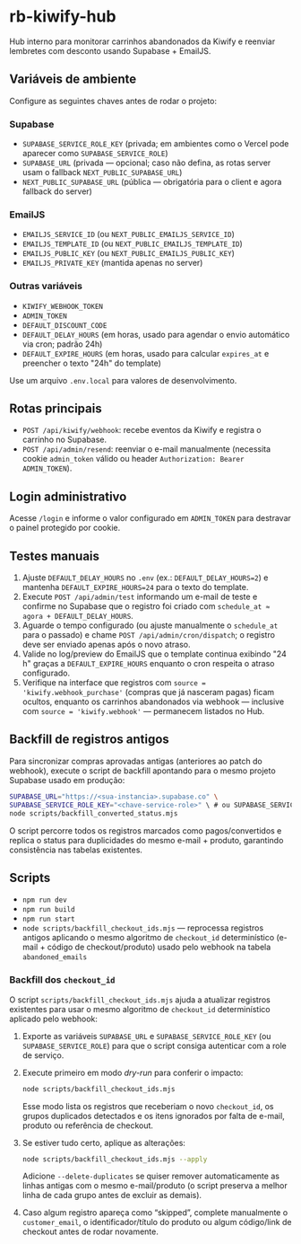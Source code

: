 # rb-kiwify-hub

Hub interno para monitorar carrinhos abandonados da Kiwify e reenviar lembretes com desconto usando Supabase + EmailJS.

## Variáveis de ambiente
Configure as seguintes chaves antes de rodar o projeto:

### Supabase
- `SUPABASE_SERVICE_ROLE_KEY` (privada; em ambientes como o Vercel pode aparecer como `SUPABASE_SERVICE_ROLE`)
- `SUPABASE_URL` (privada — opcional; caso não defina, as rotas server usam o fallback `NEXT_PUBLIC_SUPABASE_URL`)
- `NEXT_PUBLIC_SUPABASE_URL` (pública — obrigatória para o client e agora fallback do server)

### EmailJS
- `EMAILJS_SERVICE_ID` (ou `NEXT_PUBLIC_EMAILJS_SERVICE_ID`)
- `EMAILJS_TEMPLATE_ID` (ou `NEXT_PUBLIC_EMAILJS_TEMPLATE_ID`)
- `EMAILJS_PUBLIC_KEY` (ou `NEXT_PUBLIC_EMAILJS_PUBLIC_KEY`)
- `EMAILJS_PRIVATE_KEY` (mantida apenas no server)

### Outras variáveis
- `KIWIFY_WEBHOOK_TOKEN`
- `ADMIN_TOKEN`
- `DEFAULT_DISCOUNT_CODE`
- `DEFAULT_DELAY_HOURS` (em horas, usado para agendar o envio automático via cron; padrão 24h)
- `DEFAULT_EXPIRE_HOURS` (em horas, usado para calcular `expires_at` e preencher o texto "24h" do template)

Use um arquivo `.env.local` para valores de desenvolvimento.

## Rotas principais
- `POST /api/kiwify/webhook`: recebe eventos da Kiwify e registra o carrinho no Supabase.
- `POST /api/admin/resend`: reenviar o e-mail manualmente (necessita cookie `admin_token` válido ou header `Authorization: Bearer ADMIN_TOKEN`).

## Login administrativo
Acesse `/login` e informe o valor configurado em `ADMIN_TOKEN` para destravar o painel protegido por cookie.

## Testes manuais
1. Ajuste `DEFAULT_DELAY_HOURS` no `.env` (ex.: `DEFAULT_DELAY_HOURS=2`) e mantenha `DEFAULT_EXPIRE_HOURS=24` para o texto do template.
2. Execute `POST /api/admin/test` informando um e-mail de teste e confirme no Supabase que o registro foi criado com `schedule_at ≈ agora + DEFAULT_DELAY_HOURS`.
3. Aguarde o tempo configurado (ou ajuste manualmente o `schedule_at` para o passado) e chame `POST /api/admin/cron/dispatch`; o registro deve ser enviado apenas após o novo atraso.
4. Valide no log/preview do EmailJS que o template continua exibindo "24 h" graças a `DEFAULT_EXPIRE_HOURS` enquanto o cron respeita o atraso configurado.
5. Verifique na interface que registros com `source = 'kiwify.webhook_purchase'` (compras que já nasceram pagas) ficam ocultos, enquanto os carrinhos abandonados via webhook — inclusive com `source = 'kiwify.webhook'` — permanecem listados no Hub.

## Backfill de registros antigos
Para sincronizar compras aprovadas antigas (anteriores ao patch do webhook), execute o script de backfill apontando para o mesmo projeto Supabase usado em produção:

```bash
SUPABASE_URL="https://<sua-instancia>.supabase.co" \
SUPABASE_SERVICE_ROLE_KEY="<chave-service-role>" \ # ou SUPABASE_SERVICE_ROLE
node scripts/backfill_converted_status.mjs
```

O script percorre todos os registros marcados como pagos/convertidos e replica o status para duplicidades do mesmo e-mail + produto, garantindo consistência nas tabelas existentes.

## Scripts
- `npm run dev`
- `npm run build`
- `npm run start`
- `node scripts/backfill_checkout_ids.mjs` — reprocessa registros antigos aplicando o mesmo algoritmo de `checkout_id` determinístico (e-mail + código de checkout/produto) usado pelo webhook na tabela `abandoned_emails`

### Backfill dos `checkout_id`

O script `scripts/backfill_checkout_ids.mjs` ajuda a atualizar registros existentes para usar o mesmo algoritmo de `checkout_id` determinístico aplicado pelo webhook:

1. Exporte as variáveis `SUPABASE_URL` e `SUPABASE_SERVICE_ROLE_KEY` (ou `SUPABASE_SERVICE_ROLE`) para que o script consiga autenticar com a role de serviço.
2. Execute primeiro em modo _dry-run_ para conferir o impacto:

   ```bash
   node scripts/backfill_checkout_ids.mjs
   ```

   Esse modo lista os registros que receberiam o novo `checkout_id`, os grupos duplicados detectados e os itens ignorados por falta de e-mail, produto ou referência de checkout.

3. Se estiver tudo certo, aplique as alterações:

   ```bash
   node scripts/backfill_checkout_ids.mjs --apply
   ```

   Adicione `--delete-duplicates` se quiser remover automaticamente as linhas antigas com o mesmo e-mail/produto (o script preserva a melhor linha de cada grupo antes de excluir as demais).

4. Caso algum registro apareça como “skipped”, complete manualmente o `customer_email`, o identificador/título do produto ou algum código/link de checkout antes de rodar novamente.

